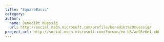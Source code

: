```yaml
---
title: "SquareBasic"
category: 
author:
  name: Benedikt Muessig
  url: http://social.msdn.microsoft.com/profile/benedikt%20muessig/
project_url: http://social.msdn.microsoft.com/Forums/en-US/ae95e6e1-cb0c-413a-a521-a761983f953e/squarebasic?forum=smallbasic
---
```

